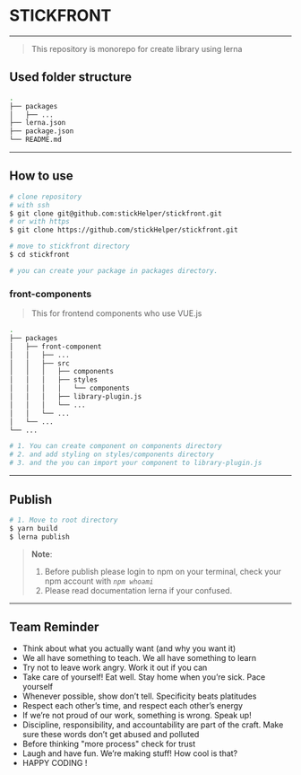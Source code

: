 # STICKFRONT
---

> This repository is monorepo for create library using lerna

## Used folder structure

```bash
.
├── packages
│   ├── ...
├── lerna.json
├── package.json
└── README.md

```
---

## How to use
```bash
# clone repository
# with ssh
$ git clone git@github.com:stickHelper/stickfront.git
# or with https
$ git clone https://github.com/stickHelper/stickfront.git

# move to stickfront directory
$ cd stickfront

# you can create your package in packages directory.

```

### front-components
> This for frontend components who use VUE.js

```bash
.
├── packages
│   ├── front-component
│   │   ├── ...
│   │   ├── src
│   │   │   ├── components
│   │   │   ├── styles
│   │   │   │   └── components
│   │   │   ├── library-plugin.js
│   │   │   └── ...
│   │   └── ...
│   └── ...
└── ...

```

```bash
# 1. You can create component on components directory
# 2. and add styling on styles/components directory
# 3. and the you can import your component to library-plugin.js
```
---

## Publish
```bash
# 1. Move to root directory
$ yarn build
$ lerna publish
```

> **Note**:
> 1. Before publish please login to npm on your terminal, check your npm account with  *`npm whoami`* 
> 2. Please read documentation lerna if your confused.

---
## Team Reminder
- Think about what you actually want (and why you want it)
- We all have something to teach. We all have something to learn
- Try not to leave work angry. Work it out if you can
- Take care of yourself! Eat well. Stay home when you’re sick. Pace yourself
- Whenever possible, show don’t tell. Specificity beats platitudes
- Respect each other’s time, and respect each other’s energy
- If we’re not proud of our work, something is wrong. Speak up!
- Discipline, responsibility, and accountability are part of the craft. Make sure these words don’t get abused and polluted
- Before thinking "more process" check for trust
- Laugh and have fun. We’re making stuff! How cool is that?
- HAPPY CODING !